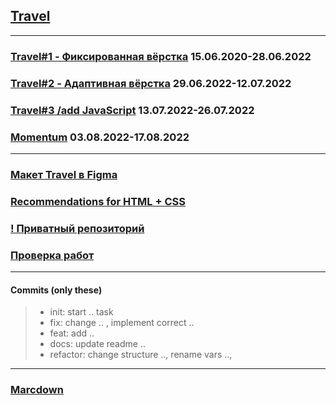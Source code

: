 ## [Travel](https://github.com/rolling-scopes-school/tasks/blob/master/tasks/travel/travel.md)
___
### [Travel#1 - Фиксированная вёрстка](https://github.com/rolling-scopes-school/tasks/blob/master/tasks/travel/travel-part1.md) 15.06.2020-28.06.2022
### [Travel#2 - Адаптивная вёрстка](https://github.com/rolling-scopes-school/tasks/blob/master/tasks/travel/travel-part2.md) 29.06.2022-12.07.2022
### [Travel#3 /add JavaScript](https://github.com/rolling-scopes-school/tasks/blob/master/tasks/travel/travel-part3.md) 13.07.2022-26.07.2022
### [Momentum](https://github.com/rolling-scopes-school/tasks/blob/master/tasks/momentum/momentum-stage1.md) 03.08.2022-17.08.2022

___
### [Макет Travel в Figma](https://www.figma.com/file/BhULVGGIachSAjoBazhP9P/Travel?node-id=0%3A1)
### [Recommendations for HTML + CSS](https://github.com/rolling-scopes-school/tasks/blob/master/stage1/modules/clean-code/materials/html-and-css-extended.md)
### [! Приватный репозиторий](https://docs.rs.school/#/private-repository)
### [Проверка работ](https://docs.rs.school/#/pull-request-review-process?id=%D0%A2%D1%80%D0%B5%D0%B1%D0%BE%D0%B2%D0%B0%D0%BD%D0%B8%D1%8F-%D0%BA-pull-request-pr)
___
#### Commits (only **these**)
>- init: start .. task
>- fix: change .. , implement correct ..
>- feat: add ..
>- docs: update readme ..
>- refactor: change structure .., rename vars ..,
___
### [Marcdown](https://gist.github.com/Jekins/2bf2d0638163f1294637#Headers)
